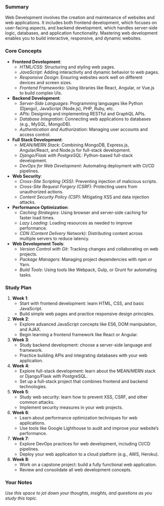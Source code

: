 ### Summary

Web Development involves the creation and maintenance of websites and web applications. It includes both frontend development, which focuses on user-facing aspects, and backend development, which handles server-side logic, databases, and application functionality. Mastering web development enables you to build interactive, responsive, and dynamic websites.

### Core Concepts

- **Frontend Development**:
    - _HTML/CSS_: Structuring and styling web pages.
    - _JavaScript_: Adding interactivity and dynamic behavior to web pages.
    - _Responsive Design_: Ensuring websites work well on different devices and screen sizes.
    - _Frontend Frameworks_: Using libraries like React, Angular, or Vue.js to build complex UIs.
- **Backend Development**:
    - _Server-Side Languages_: Programming languages like Python (Django), JavaScript (Node.js), PHP, Ruby, etc.
    - _APIs_: Designing and implementing RESTful and GraphQL APIs.
    - _Database Integration_: Connecting web applications to databases (e.g., MySQL, MongoDB).
    - _Authentication and Authorization_: Managing user accounts and access control.
- **Full Stack Development**:
    - _MEAN/MERN Stack_: Combining MongoDB, Express.js, Angular/React, and Node.js for full-stack development.
    - _Django/Flask with PostgreSQL_: Python-based full-stack development.
    - _DevOps for Web Development_: Automating deployment with CI/CD pipelines.
- **Web Security**:
    - _Cross-Site Scripting (XSS)_: Preventing injection of malicious scripts.
    - _Cross-Site Request Forgery (CSRF)_: Protecting users from unauthorized actions.
    - _Content Security Policy (CSP)_: Mitigating XSS and data injection attacks.
- **Performance Optimization**:
    - _Caching Strategies_: Using browser and server-side caching for faster load times.
    - _Lazy Loading_: Loading resources as needed to improve performance.
    - _CDN (Content Delivery Network)_: Distributing content across multiple servers to reduce latency.
- **Web Development Tools**:
    - _Version Control with Git_: Tracking changes and collaborating on web projects.
    - _Package Managers_: Managing project dependencies with npm or Yarn.
    - _Build Tools_: Using tools like Webpack, Gulp, or Grunt for automating tasks.

### Study Plan

1. **Week 1**:
    - Start with frontend development: learn HTML, CSS, and basic JavaScript.
    - Build simple web pages and practice responsive design principles.
2. **Week 2**:
    - Explore advanced JavaScript concepts like ES6, DOM manipulation, and AJAX.
    - Begin learning a frontend framework like React or Angular.
3. **Week 3**:
    - Study backend development: choose a server-side language and framework.
    - Practice building APIs and integrating databases with your web application.
4. **Week 4**:
    - Explore full-stack development: learn about the MEAN/MERN stack or Django/Flask with PostgreSQL.
    - Set up a full-stack project that combines frontend and backend technologies.
5. **Week 5**:
    - Study web security: learn how to prevent XSS, CSRF, and other common attacks.
    - Implement security measures in your web projects.
6. **Week 6**:
    - Learn about performance optimization techniques for web applications.
    - Use tools like Google Lighthouse to audit and improve your website’s performance.
7. **Week 7**:
    - Explore DevOps practices for web development, including CI/CD pipelines.
    - Deploy your web application to a cloud platform (e.g., AWS, Heroku).
8. **Week 8**:
    - Work on a capstone project: build a fully functional web application.
    - Review and consolidate all web development concepts.


### Your Notes

_Use this space to jot down your thoughts, insights, and questions as you study this topic._